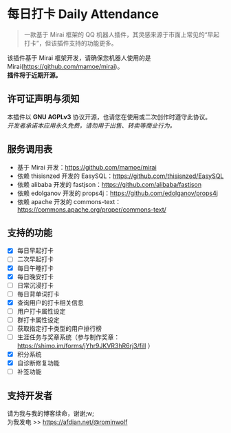 # 每日打卡 Daily Attendance
> 一款基于 Mirai 框架的 QQ 机器人插件，其灵感来源于市面上常见的“早起打卡”，但该插件支持的功能更多。  

该插件基于 Mirai 框架开发，请确保您机器人使用的是Mirai(https://github.com/mamoe/mirai)。  
**插件将于近期开源。**

## 许可证声明与须知
本插件以 **GNU AGPLv3** 协议开源，也请您在使用或二次创作时遵守此协议。  
*开发者承诺本应用永久免费，请勿用于出售、转卖等商业行为。*

## 服务调用表
- 基于 Mirai 开发：https://github.com/mamoe/mirai
- 依赖 thisisnzed 开发的 EasySQL：https://github.com/thisisnzed/EasySQL
- 依赖 alibaba 开发的 fastjson：https://github.com/alibaba/fastjson
- 依赖 edolganov 开发的 props4j：https://github.com/edolganov/props4j
- 依赖 apache 开发的 commons-text：https://commons.apache.org/proper/commons-text/

## 支持的功能
- [x] 每日早起打卡
- [ ] 二次早起打卡
- [x] 每日午睡打卡
- [x] 每日晚安打卡
- [ ] 日常沉浸打卡
- [ ] 每日背单词打卡
- [x] 查询用户的打卡相关信息
- [ ] 用户打卡属性设定
- [ ] 群打卡属性设定
- [ ] 获取指定打卡类型的用户排行榜
- [ ] 生涯任务与奖章系统（参与制作奖章：https://shimo.im/forms/jYhr9JKVR3hR6rj3/fill ）
- [x] 积分系统
- [x] 自诊断修复功能
- [ ] 补签功能

## 支持开发者
请为我与我的博客续命，谢谢;w;  
为我发电 >> https://afdian.net/@rominwolf
